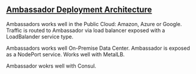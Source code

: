 ## [Ambassador Deployment Architecture](https://www.getambassador.io/concepts/ambassador-deployment)

Ambassadors works well in the Public Cloud: Amazon, Azure or Google. Traffic is routed to Ambassador via load balancer exposed with a LoadBalander service type.  

Ambassadors works well On-Premise Data Center. Ambassador is exposed as a NodePort service. Works well with MetalLB.  


Ambassador wokrs well with Consul.  
